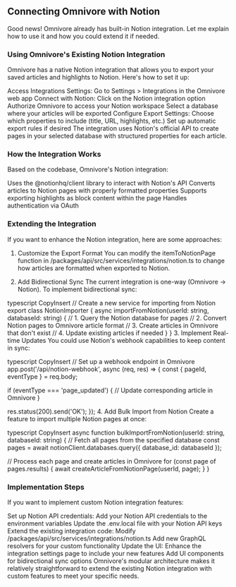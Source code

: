 ## Connecting Omnivore with Notion
Good news! Omnivore already has built-in Notion integration. Let me explain how to use it and how you could extend it if needed.

### Using Omnivore's Existing Notion Integration
Omnivore has a native Notion integration that allows you to export your saved articles and highlights to Notion. Here's how to set it up:

Access Integrations Settings:
Go to Settings > Integrations in the Omnivore web app
Connect with Notion:
Click on the Notion integration option
Authorize Omnivore to access your Notion workspace
Select a database where your articles will be exported
Configure Export Settings:
Choose which properties to include (title, URL, highlights, etc.)
Set up automatic export rules if desired
The integration uses Notion's official API to create pages in your selected database with structured properties for each article.

### How the Integration Works
Based on the codebase, Omnivore's Notion integration:

Uses the @notionhq/client library to interact with Notion's API
Converts articles to Notion pages with properly formatted properties
Supports exporting highlights as block content within the page
Handles authentication via OAuth

### Extending the Integration
If you want to enhance the Notion integration, here are some approaches:

1. Customize the Export Format
You can modify the itemToNotionPage function in /packages/api/src/services/integrations/notion.ts to change how articles are formatted when exported to Notion.

2. Add Bidirectional Sync
The current integration is one-way (Omnivore → Notion). To implement bidirectional sync:

typescript
CopyInsert
// Create a new service for importing from Notion
export class NotionImporter {
  async importFromNotion(userId: string, databaseId: string) {
    // 1. Query the Notion database for pages
    // 2. Convert Notion pages to Omnivore article format
    // 3. Create articles in Omnivore that don't exist
    // 4. Update existing articles if needed
  }
}
3. Implement Real-time Updates
You could use Notion's webhook capabilities to keep content in sync:

typescript
CopyInsert
// Set up a webhook endpoint in Omnivore
app.post('/api/notion-webhook', async (req, res) => {
  const { pageId, eventType } = req.body;
  
  if (eventType === 'page_updated') {
    // Update corresponding article in Omnivore
  }
  
  res.status(200).send('OK');
});
4. Add Bulk Import from Notion
Create a feature to import multiple Notion pages at once:

typescript
CopyInsert
async function bulkImportFromNotion(userId: string, databaseId: string) {
  // Fetch all pages from the specified database
  const pages = await notionClient.databases.query({
    database_id: databaseId
  });
  
  // Process each page and create articles in Omnivore
  for (const page of pages.results) {
    await createArticleFromNotionPage(userId, page);
  }
}

### Implementation Steps
If you want to implement custom Notion integration features:

Set up Notion API credentials:
Add your Notion API credentials to the environment variables
Update the .env.local file with your Notion API keys
Extend the existing integration code:
Modify /packages/api/src/services/integrations/notion.ts
Add new GraphQL resolvers for your custom functionality
Update the UI:
Enhance the integration settings page to include your new features
Add UI components for bidirectional sync options
Omnivore's modular architecture makes it relatively straightforward to extend the existing Notion integration with custom features to meet your specific needs.
